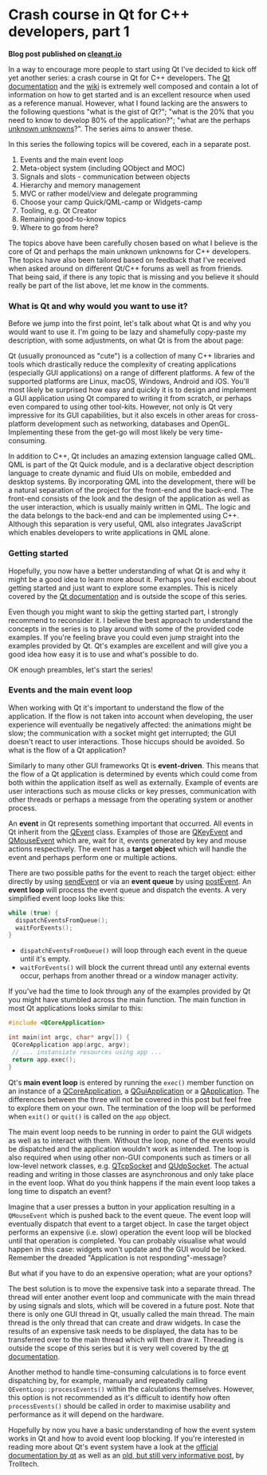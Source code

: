 # Crash course in Qt for C++ developers, part 1

__Blog post published on [cleanqt.io](www.cleanqt.io)__

In a way to encourage more people to start using Qt I've decided to kick off yet another series: a crash course in Qt for C++ developers. The [Qt documentation](http://doc.qt.io) and the [wiki](https://wiki.qt.io/Main) is extremely well composed and contain a lot of information on how to get started and is an excellent resource when used as a reference manual. However, what I found lacking are the answers to the following questions "what is the gist of Qt?"; "what is the 20% that you need to know to develop 80% of the application?"; "what are the perhaps [unknown unknowns](https://youtu.be/GiPe1OiKQuk)?". The series aims to answer these.

In this series the following topics will be covered, each in a separate post.

1. Events and the main event loop
2. Meta-object system (including QObject and MOC)
3. Signals and slots - communication between objects
4. Hierarchy and memory management
5. MVC or rather model/view and delegate programming
6. Choose your camp Quick/QML-camp or Widgets-camp
7. Tooling, e.g. Qt Creator
8. Remaining good-to-know topics
9. Where to go from here?

The topics above have been carefully chosen based on what I believe is the core of Qt and perhaps the main unknown unknowns for C++ developers. The topics have also been tailored based on feedback that I've received when asked around on different Qt/C++ forums as well as from friends. That being said, if there is any topic that is missing and you believe it should really be part of the list above, let me know in the comments.

### What is Qt and why would you want to use it?
Before we jump into the first point, let's talk about what Qt is and why you would want to use it. I'm going to be lazy and shamefully copy-paste my description, with some adjustments, on what Qt is from the about page:

Qt (usually pronounced as "cute") is a collection of many C++ libraries and tools which drastically reduce the complexity of creating applications (especially GUI applications) on a range of different platforms. A few of the supported platforms are Linux, macOS, Windows, Android and iOS. You'll most likely be surprised how easy and quickly it is to design and implement a GUI application using Qt compared to writing it from scratch, or perhaps even compared to using other tool-kits. However, not only is Qt very impressive for its GUI capabilities, but it also excels in other areas for cross-platform development such as networking, databases and OpenGL. Implementing these from the get-go will most likely be very time-consuming.

In addition to C++, Qt includes an amazing extension language called QML. QML is part of the Qt Quick module, and is a declarative object description language to create dynamic and fluid UIs on mobile, embedded and desktop systems. By incorporating QML into the development, there will be a natural separation of the project for the front-end and the back-end. The front-end consists of the look and the design of the application as well as the user interaction, which is usually mainly written in QML. The logic and the data belongs to the back-end and can be implemented using C++. Although this separation is very useful, QML also integrates JavaScript which enables developers to write applications in QML alone.

### Getting started
Hopefully, you now have a better understanding of what Qt is and why it might be a good idea to learn more about it. Perhaps you feel excited about getting started and just want to explore some examples. This is nicely covered by the [Qt documentation](http://doc.qt.io/qt-5/gettingstarted.html) and  is outside  the scope of this series.

Even though you might want to skip the getting started part, I strongly recommend to reconsider it. I believe the best approach to understand the concepts in the series is to play around with some of the provided code examples. If you're feeling brave you could even jump straight into the examples provided by Qt. Qt's examples are excellent and will give you a good idea how easy it is to use and what's possible to do.

OK enough preambles, let's start the series!

### Events and the main event loop

When working with Qt it's important to understand the flow of the application. If the flow is not taken into account when developing, the user experience will eventually be negatively affected: the animations might be slow; the communication with a socket might get interrupted; the GUI doesn't react to user interactions. Those hiccups should be avoided. So what is the flow of a Qt application?

Similarly to many other GUI frameworks Qt is __event-driven__. This means that the flow of a Qt application is determined by events which could come from both within the application itself as well as externally. Example of events are user interactions such as mouse clicks or key presses, communication with other threads or perhaps a message from the operating system or another process.

An __event__ in Qt represents something important that occurred. All events in Qt inherit from the [QEvent](http://http://doc.qt.io/qt-5/qevent.html) class. Examples of those are [QKeyEvent](http://doc.qt.io/qt-5/qkeyevent.html) and [QMouseEvent](http://doc.qt.io/qt-5/qmouseevent.html) which are, wait for it,  events generated by key and mouse actions respectively. The event has a __target object__ which will handle the event and perhaps perform one or multiple actions.

There are two possible paths for the event to reach the target object: either directly by using [sendEvent](http://doc.qt.io/qt-5/qcoreapplication.html#sendEvent) or via an __event queue__ by using [postEvent](http://doc.qt.io/qt-5/qcoreapplication.html#postEvent). An __event loop__ will process the event queue and dispatch the events. A very simplified event loop looks like this:

```cpp
while (true) {
  dispatchEventsFromQueue();
  waitForEvents();
}
```

* `dispatchEventsFromQueue()` will loop through each event in the queue until it's empty.
* `waitForEvents()` will block the current thread until any external events occur, perhaps from another thread or a window manager activity.

If you've had the time to look through any of the examples provided by Qt you might have stumbled across the main function. The main function in most Qt applications looks similar to this:

```cpp
#include <QCoreApplication>

int main(int argc, char* argv[]) {
 QCoreApplication app(argc, argv);
 // ... instansiate resources using app ...
 return app.exec();
}
```
Qt's __main event loop__ is entered by running the `exec()` member function on an instance of a [QCoreApplication](http://doc.qt.io/qt-5/qcoreapplication.html), a [QGuiApplication](http://doc.qt.io/qt-5/qguiapplication.html) or a [QApplication](http://doc.qt.io/qt-5/qapplication.html). The differences between the three will not be covered in this post but feel free to explore them on your own. The termination of the loop will be performed when `exit()` or `quit()` is called on the `app` object.

The main event loop needs to be running in order to paint the GUI widgets as well as to interact with them. Without the loop, none of the events would be dispatched and the application wouldn't work as intended. The loop is also required when using other non-GUI components such as timers or all low-level network classes, e.g. [QTcpSocket](http://doc.qt.io/qt-5/qtcpsocket.html) and [QUdpSocket](http://doc.qt.io/qt-5/qudpsocket.html). The actual reading and writing in those classes are asynchronous and only take place in the event loop. What do you think happens if the main event loop takes a long time to dispatch an event?

Imagine that a user presses a button in your application resulting in a `QMouseEvent` which is pushed back to the event queue. The event loop will eventually dispatch that event to a target object. In case the target object performs an expensive (i.e. slow) operation the event loop will be blocked until that operation is completed. You can probably visualise what would happen in this case: widgets won't update and the GUI would be locked. Remember the dreaded "Application is not responding"-message? 

But what if you have to do an expensive operation; what are your options?

The best solution is to move the expensive task into a separate thread. The thread will enter another event loop and communicate with the main thread by using signals and slots, which will be covered in a future post. Note that there is only one GUI thread in Qt, usually called the main thread. The main thread is the only thread that can create and draw widgets. In case the results of an expensive task needs to be displayed, the data has to be transferred over to the main thread which will then draw it. Threading is outside the scope of this series but it is very well covered by the [qt documentation](http://doc.qt.io/qt-5/thread-basics.html). 

Another method to handle time-consuming calculations is to force event dispatching by, for example, manually and repeatedly calling `QEventLoop::processEvents()` within the calculations themselves. However, this option is not recommended as it's difficult to identify how often `processEvents()` should be called in order to maximise usability and performance as it will depend on the hardware.

Hopefully by now you have a basic understanding of how the event system works in Qt and how to avoid event loop blocking. If you're interested in reading more about Qt's event system have a look at the [official documentation by qt](https://wiki.qt.io/Threads_Events_QObjects#Events_and_the_event_loop) as well as an [old, but still very informative post](https://doc.qt.io/archives/qq/qq11-events.html), by Trolltech.






